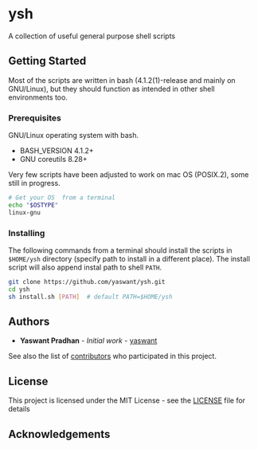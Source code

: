# ysh
A collection of useful general purpose shell scripts

## Getting Started

Most of the scripts are written in bash (4.1.2(1)-release and mainly on GNU/Linux),
but they should function as intended in other shell environments too.

### Prerequisites

GNU/Linux operating system with bash.

* BASH_VERSION 4.1.2+
* GNU coreutils 8.28+

Very few scripts have been adjusted to work on mac OS (POSIX.2), some still in progress.

```sh
# Get your OS  from a terminal
echo "$OSTYPE"
linux-gnu
```

### Installing
The following commands from a terminal should install the scripts in `$HOME/ysh` directory (specify path to install in a different place). The install script will also append instal path to shell `PATH`.

```sh
git clone https://github.com/yaswant/ysh.git
cd ysh
sh install.sh [PATH]  # default PATH=$HOME/ysh
```

<!-- ## Running the tests


### Break down into end to end tests


### And coding style tests


## Deployment


## Built With


## Contributing


## Versioning
 -->

## Authors

* **Yaswant Pradhan** - *Initial work* - [yaswant](https://github.com/yaswant)

See also the list of [contributors](https://github.com/yaswant/ysh/contributors) who participated in this project.

## License

This project is licensed under the MIT License - see the [LICENSE](LICENSE) file for details

## Acknowledgements
